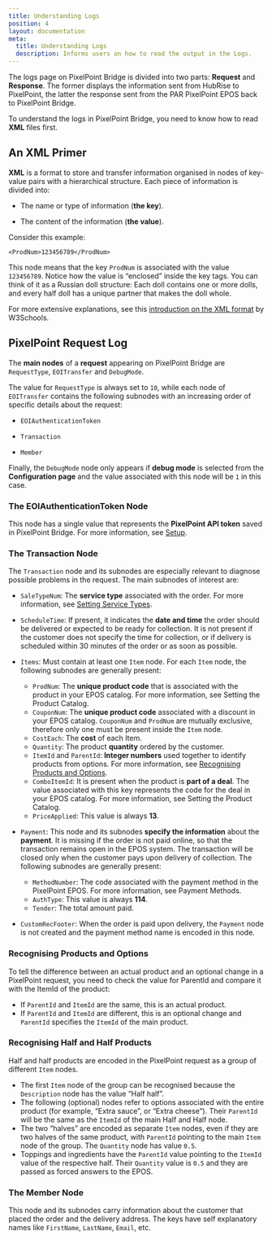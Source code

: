 ```yaml
---
title: Understanding Logs
position: 4
layout: documentation
meta:
  title: Understanding Logs
  description: Informs users on how to read the output in the Logs.
---
```


The logs page on PixelPoint Bridge is divided into two parts: **Request** and **Response**. The former displays the information sent from HubRise to PixelPoint, the latter the response sent from the PAR PixelPoint EPOS back to PixelPoint Bridge.

To understand the logs in PixelPoint Bridge, you need to know how to read **XML** files first. 

## An XML Primer

**XML** is a format to store and transfer information organised in nodes of key-value pairs with a hierarchical structure. Each piece of information is divided into:

* The name or type of information (**the key**).

* The content of the information (**the value**).

Consider this example:

`<ProdNum>123456789</ProdNum>`

This node means that the key `ProdNum` is associated with the value `123456789`. Notice how the value is “enclosed” inside the key tags. You can think of it as a Russian doll structure: Each doll contains one or more dolls, and every half doll has a unique partner that makes the doll whole.

For more extensive explanations, see this [introduction on the XML format](https://www.w3schools.com/xml/xml_whatis.asp) by W3Schools. 

## PixelPoint Request Log

The **main nodes** of a **request** appearing on PixelPoint Bridge are `RequestType`, `EOITransfer` and `DebugMode`. 

The value for `RequestType` is always set to `10`, while each node of `EOITransfer` contains the following subnodes with an increasing order of specific details about the request:

* `EOIAuthenticationToken`

* `Transaction`

* `Member`

Finally, the `DebugMode` node only appears if **debug mode** is selected from the **Configuration page** and the value associated with this node will be `1` in this case. 

### The EOIAuthenticationToken Node

This node has a single value that represents the **PixelPoint API token** saved in PixelPoint Bridge. For more information, see [Setup](/apps/pixelpoint/getting-started/#setup).

### The Transaction Node

The `Transaction` node and its subnodes are especially relevant to diagnose possible problems in the request. The main subnodes of interest are:

* `SaleTypeNum`: The **service type** associated with the order. For more information, see [Setting Service Types](/apps/pixelpoint/mapping-pos-codes/setting-service-types).

* `ScheduleTime`: If present, it indicates the **date and time** the order should be delivered or expected to be ready for collection. It is not present if the customer does not specify the time for collection, or if delivery is scheduled within 30 minutes of the order or as soon as possible.

* `Items`: Must contain at least one `Item` node. For each `Item` node, the following subnodes are generally present:
  * `ProdNum`: The **unique product code** that is associated with the product in your EPOS catalog. For more information, see Setting the Product Catalog.
  * `CouponNum`: The **unique product code** associated with a discount in your EPOS catalog. `CouponNum` and `ProdNum` are mutually exclusive, therefore only one must be present inside the `Item` node.
  * `CostEach`: The **cost** of each Item. 
  * `Quantity`: The product **quantity** ordered by the customer. 
  * `ItemId` and `ParentId`: **Integer numbers** used together to identify products from options. For more information, see [Recognising Products and Options](/apps/pixelpoint/understanding-logs/#recognising-products-and-options).
  *  `ComboItemId`: It is present when the product is **part of a deal**. The value associated with this key represents the code for the deal in your EPOS catalog. For more information, see Setting the Product Catalog.
  *  `PriceApplied`: This value is always **13**. 

* `Payment`: This node and its subnodes **specify the information** about the **payment**. It is missing if the order is not paid online, so that the transaction remains open in the EPOS system. The transaction will be closed only when the customer pays upon delivery of collection. The following subnodes are generally present:
  * `MethodNumber`: The code associated with the payment method in the PixelPoint EPOS. For more information, see Payment Methods.
  * `AuthType`: This value is always **114**. 
  * `Tender`: The total amount paid.

* `CustomRecFooter`: When the order is paid upon delivery, the `Payment` node is not created and the payment method name is encoded in this node.

### Recognising Products and Options

To tell the difference between an actual product and an optional change in a PixelPoint request, you need to check the value for ParentId and compare it with the ItemId of the product:

* If `ParentId` and `ItemId` are the same, this is an actual product.
* If `ParentId` and `ItemId` are different, this is an optional change and `ParentId` specifies the `ItemId` of the main product. 

### Recognising Half and Half Products

Half and half products are encoded in the PixelPoint request as a group of different `Item` nodes.
* The first `Item` node of the group can be recognised because the `Description` node has the value “Half half”. 
* The following (optional) nodes refer to options associated with the entire product (for example, “Extra sauce”, or “Extra cheese”). Their `ParentId` will be the same as the `ItemId` of the main Half and Half node.
* The two “halves” are encoded as separate `Item` nodes, even if they are two halves of the same product, with `ParentId` pointing to the main `Item` node of the group. The `Quantity` node has value `0.5`. 
* Toppings and ingredients have the `ParentId` value pointing to the `ItemId` value of the respective half. Their `Quantity` value is `0.5` and they are passed as forced answers to the EPOS.

### The Member Node

This node and its subnodes carry information about the customer that placed the order and the delivery address. The keys have self explanatory names like `FirstName`, `LastName`, `Email`, etc. 


